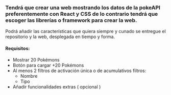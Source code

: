 ### Tendrá que crear una web mostrando los datos de la pokeAPI preferentemente con React y CSS de lo contrario tendrá que escoger las librerías o framework para crear la web.

Podrá añadir las características que quiera siempre y cunado se  entregue el repositorio y la web, desplegada en tiempo y forma.

#### Requisitos:
- Mostrar 20 Pokémons
- Botón para cargar +20 Pokémons
- Al menos 2 filtros de activación única o de acumulativos filtros:
    - Nombre 
    - Tipo
- Añadir funcionalidades extras ( opcional )    
